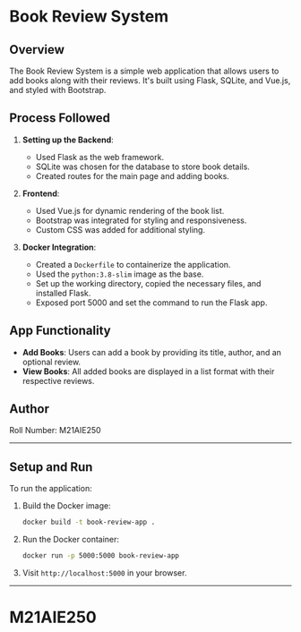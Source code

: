 # Book Review System

## Overview

The Book Review System is a simple web application that allows users to add books along with their reviews. It's built using Flask, SQLite, and Vue.js, and styled with Bootstrap.

## Process Followed

1. **Setting up the Backend**:
    - Used Flask as the web framework.
    - SQLite was chosen for the database to store book details.
    - Created routes for the main page and adding books.

2. **Frontend**:
    - Used Vue.js for dynamic rendering of the book list.
    - Bootstrap was integrated for styling and responsiveness.
    - Custom CSS was added for additional styling.

3. **Docker Integration**:
    - Created a `Dockerfile` to containerize the application.
    - Used the `python:3.8-slim` image as the base.
    - Set up the working directory, copied the necessary files, and installed Flask.
    - Exposed port 5000 and set the command to run the Flask app.

## App Functionality

- **Add Books**: Users can add a book by providing its title, author, and an optional review.
- **View Books**: All added books are displayed in a list format with their respective reviews.

## Author

Roll Number: M21AIE250

---

## Setup and Run

To run the application:

1. Build the Docker image:
    ```bash
    docker build -t book-review-app .
    ```

2. Run the Docker container:
    ```bash
    docker run -p 5000:5000 book-review-app
    ```

3. Visit `http://localhost:5000` in your browser.

---





# M21AIE250
